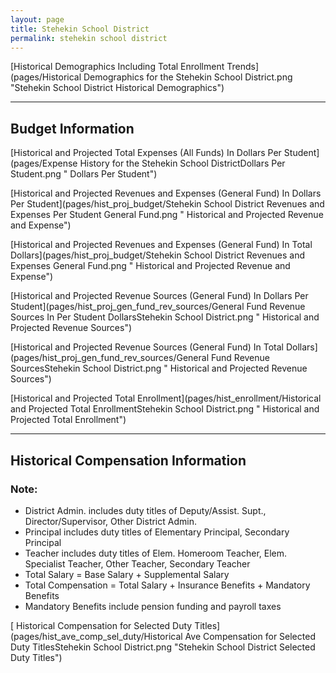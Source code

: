 ```yaml
---
layout: page
title: Stehekin School District
permalink: stehekin school district
---
```



[Historical Demographics Including Total Enrollment Trends](pages/Historical Demographics for the Stehekin School District.png "Stehekin School District Historical Demographics")

___

## Budget Information

[Historical and Projected Total Expenses (All Funds) In Dollars Per Student](pages/Expense History for the Stehekin School DistrictDollars Per Student.png " Dollars Per Student")

[Historical and Projected Revenues and Expenses (General Fund) In Dollars Per Student](pages/hist_proj_budget/Stehekin School District Revenues and Expenses Per Student General Fund.png " Historical and Projected Revenue and Expense")

[Historical and Projected Revenues and Expenses (General Fund) In Total Dollars](pages/hist_proj_budget/Stehekin School District Revenues and Expenses General Fund.png " Historical and Projected Revenue and Expense")

[Historical and Projected Revenue Sources (General Fund) In Dollars Per Student](pages/hist_proj_gen_fund_rev_sources/General Fund Revenue Sources In Per Student DollarsStehekin School District.png " Historical and Projected Revenue Sources")

[Historical and Projected Revenue Sources (General Fund) In Total Dollars](pages/hist_proj_gen_fund_rev_sources/General Fund Revenue SourcesStehekin School District.png " Historical and Projected Revenue Sources")

[Historical and Projected Total Enrollment](pages/hist_enrollment/Historical and Projected Total EnrollmentStehekin School District.png " Historical and Projected Total Enrollment")


___

## Historical Compensation Information
### Note:
- District Admin. includes duty titles of Deputy/Assist. Supt., Director/Supervisor, Other District Admin.
- Principal includes duty titles of Elementary Principal, Secondary Principal
- Teacher includes duty titles of Elem. Homeroom Teacher, Elem. Specialist Teacher, Other Teacher, Secondary Teacher
- Total Salary = Base Salary + Supplemental Salary
- Total Compensation = Total Salary + Insurance Benefits + Mandatory Benefits
- Mandatory Benefits include pension funding and payroll taxes

[ Historical Compensation for Selected Duty Titles](pages/hist_ave_comp_sel_duty/Historical Ave Compensation for Selected Duty TitlesStehekin School District.png "Stehekin School District Selected Duty Titles")


